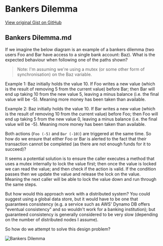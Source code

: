 # Bankers Dilemma

[View original Gist on GitHub](https://gist.github.com/Integralist/151e15da5f74c9b4ea0e)

## Bankers Dilemma.md

If we imagine the below diagram is an example of a bankers dilemma (two users Foo and Bar have access to a single bank account: Baz). What is the expected behaviour when following one of the paths shown?

> Note: I'm assuming we're using a mutex (or some other form of synchronisation) on the Baz variable.

Example 1: Baz initially holds the value 10. If Foo writes a new value (which is the result of removing 5 from the current value) before Bar; then Bar will end up taking 10 from the new value 5, leaving a minus balance (i.e. the final value will be -5). Meaning more money has been taken than available.

Example 2: Baz initially holds the value 10. If Bar writes a new value (which is the result of removing 10 from the current value) before Foo; then Foo will end up taking 5 from the new value 0, leaving a minus balance (i.e. the final value will be -5). Meaning more money has been taken than available.

Both actions (`Foo (-5)` and `Bar (-10)`) are triggered at the same time. So how do we ensure that either Foo or Bar is alerted to the fact that their transaction cannot be completed (as there are not enough funds for it to succeed)?

It seems a potential solution is to ensure the caller executes a method that uses a mutex internally to lock the value first; then once the value is locked we can read the value; and then check if the action is valid. If the condition passes then we update the value and release the lock on the value. Meaning the next caller will be able to lock the value down and run through the same steps.

But how would this approach work with a distributed system? You could suggest using a global data store, but it would have to be one that guarantees consistency (e.g. a service such as AWS' Dynamo DB offers "eventual consistency" and so wouldn't work for a banking institution); but guaranteed consistency is generally considered to be very slow (depending on the number of distributed nodes I assume).

So how do we attempt to solve this design problem?

![Bankers Dilemma](https://www.lucidchart.com/publicSegments/view/543a9d7b-eca4-4f78-ad1d-72050a005489/image.png)



